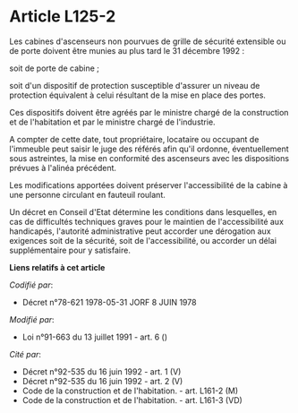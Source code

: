 # Article L125-2

Les cabines d'ascenseurs non pourvues de grille de sécurité extensible ou de porte doivent être munies au plus tard le 31
décembre 1992 :

soit de porte de cabine ;

soit d'un dispositif de protection susceptible d'assurer un niveau de protection équivalent à celui résultant de la mise en
place des portes.

Ces dispositifs doivent être agréés par le ministre chargé de la construction et de l'habitation et par le ministre chargé de
l'industrie.

A compter de cette date, tout propriétaire, locataire ou occupant de l'immeuble peut saisir le juge des référés afin qu'il
ordonne, éventuellement sous astreintes, la mise en conformité des ascenseurs avec les dispositions prévues à l'alinéa
précédent.

Les modifications apportées doivent préserver l'accessibilité de la cabine à une personne circulant en fauteuil roulant.

Un décret en Conseil d'Etat détermine les conditions dans lesquelles, en cas de difficultés techniques graves pour le
maintien de l'accessibilité aux handicapés, l'autorité administrative peut accorder une dérogation aux exigences soit de la
sécurité, soit de l'accessibilité, ou accorder un délai supplémentaire pour y satisfaire.

**Liens relatifs à cet article**

_Codifié par_:

  - Décret n°78-621 1978-05-31 JORF 8 JUIN 1978

_Modifié par_:

  - Loi n°91-663 du 13 juillet 1991 - art. 6 ()

_Cité par_:

  - Décret n°92-535 du 16 juin 1992 - art. 1 (V)
  - Décret n°92-535 du 16 juin 1992 - art. 2 (V)
  - Code de la construction et de l'habitation. - art. L161-2 (M)
  - Code de la construction et de l'habitation. - art. L161-3 (VD)
